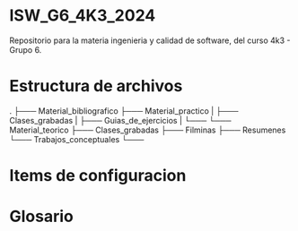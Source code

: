 # ISW_G6_4K3_2024
Repositorio para la materia ingenieria y calidad de software, del curso 4k3 - Grupo 6.

# Estructura de archivos
 .
 ├─── Material_bibliografico
 ├─── Material_practico
 |    ├─── Clases_grabadas
 |    ├─── Guias_de_ejercicios
 |    └─── <TPx>
 └─── Material_teorico
      ├─── Clases_grabadas
      ├─── Filminas
      ├─── Resumenes
      └─── Trabajos_conceptuales
           └─── <TPCx>

# Items de configuracion

# Glosario
